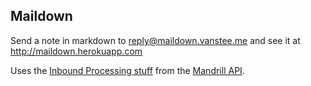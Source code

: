 Maildown
--------

Send a note in markdown to reply@maildown.vanstee.me and see it at http://maildown.herokuapp.com

Uses the [Inbound Processing stuff](http://help.mandrill.com/entries/21699367-Inbound-Email-Processing-Overview) from the [Mandrill API](https://mandrillapp.com/api/docs/).

